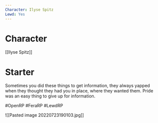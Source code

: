 ```yaml
---
Character: Ilyse Spitz
Lewd: Yes
---
```

# Character
[[Ilyse Spitz]]

# Starter
Sometimes you did these things to get information, they always yapped when they thought they had you in place, where they wanted them. Pride was an easy thing to give up for information. 

#OpenRP #FeraRP #LewdRP 

![[Pasted image 20220723190103.jpg]]